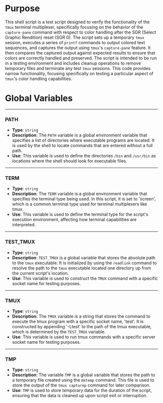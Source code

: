 # Purpose
This shell script is a test script designed to verify the functionality of the `tmux` terminal multiplexer, specifically focusing on the behavior of the `capture-pane` command with respect to color handling after the SGR (Select Graphic Rendition) reset (SGR 0). The script sets up a temporary `tmux` session, executes a series of `printf` commands to output colored text sequences, and captures the output using `tmux`'s `capture-pane` feature. It then compares the captured output against expected results to ensure that colors are correctly handled and preserved. The script is intended to be run in a testing environment and includes cleanup operations to remove temporary files and terminate any test `tmux` sessions. This code provides narrow functionality, focusing specifically on testing a particular aspect of `tmux`'s color handling capabilities.
# Global Variables

---
### PATH
- **Type**: `string`
- **Description**: The `PATH` variable is a global environment variable that specifies a list of directories where executable programs are located. It is used by the shell to locate commands that are entered without a full path.
- **Use**: This variable is used to define the directories `/bin` and `/usr/bin` as locations where the shell should look for executable files.


---
### TERM
- **Type**: `string`
- **Description**: The `TERM` variable is a global environment variable that specifies the terminal type being used. In this script, it is set to 'screen', which is a common terminal type used for terminal multiplexers like tmux.
- **Use**: This variable is used to define the terminal type for the script's execution environment, affecting how terminal capabilities are interpreted.


---
### TEST_TMUX
- **Type**: `string`
- **Description**: `TEST_TMUX` is a global variable that stores the absolute path to the `tmux` executable. It is initialized by using the `readlink` command to resolve the path to the `tmux` executable located one directory up from the current script's location.
- **Use**: This variable is used to construct the `TMUX` command with a specific socket name for testing purposes.


---
### TMUX
- **Type**: `string`
- **Description**: The `TMUX` variable is a string that stores the command to execute the tmux program with a specific socket name, 'test'. It is constructed by appending '-Ltest' to the path of the tmux executable, which is determined by the `TEST_TMUX` variable.
- **Use**: This variable is used to run tmux commands with a specific server socket name for testing purposes.


---
### TMP
- **Type**: `string`
- **Description**: The variable `TMP` is a global variable that stores the path to a temporary file created using the `mktemp` command. This file is used to store the output of the `tmux capturep` command for later comparison.
- **Use**: `TMP` is used to store temporary data for the duration of the script, ensuring that the data is cleaned up upon script exit or interruption.


